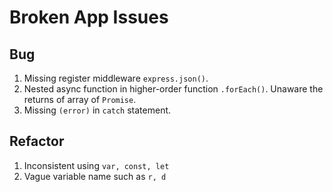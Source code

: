 # Broken App Issues

## Bug

1. Missing register middleware `express.json()`.
2. Nested async function in higher-order function `.forEach()`. Unaware the returns of array of `Promise`.
3. Missing `(error)` in `catch` statement.

## Refactor

1. Inconsistent using `var, const, let`
2. Vague variable name such as `r, d`